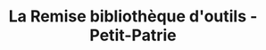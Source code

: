 ---
title: "La Remise bibliothèque d'outils - Petit-Patrie"
url: /montreal/la-remise-bibliotheque-doutils-petit-patrie/
shop: tools
---